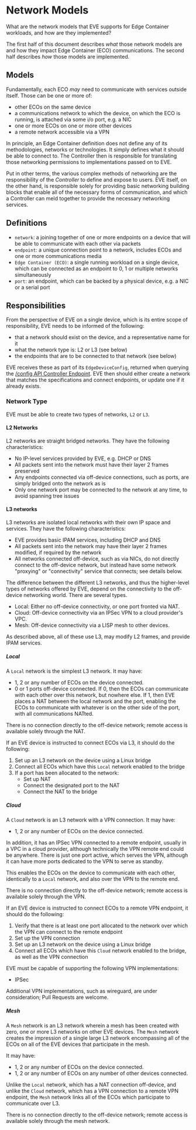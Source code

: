 # Network Models

What are the network models that EVE supports for Edge Container workloads, and how are they implemented?

The first half of this document describes _what_ those network models are and how they impact Edge Container (ECO) communications. The second half describes _how_ those models are implemented.

## Models

Fundamentally, each ECO _may_ need to communicate with services outside itself. Those can be one or more of:

* other ECOs on the same device
* a communications network to which the device, on which the ECO is running, is attached via some i/o port, e.g. a NIC
* one or more ECOs on one or more other devices
* a remote network accessible via a VPN

In principle, an Edge Container definition does not define any of its methodologies, networks or technologies. It simply defines what it should be able to connect to. The Controller then is responsible for translating those networking permissions to implementations passed on to EVE.

Put in other terms, the various complex methods of networking are the responsibility of the _Controller_ to define and expose to users. EVE itself, on the other hand, is responsible solely for providing basic networking building blocks that enable all of the necessary forms of communication, and which a Controller can meld together to provide the necessary networking services.

## Definitions

* `network`: a joining together of one or more endpoints on a device that will be able to communicate with each other via packets
* `endpoint`: a unique connection point to a network, includes ECOs and one or more communications media
* `Edge Container (ECO)`: a single running workload on a single device, which can be connected as an endpoint to 0, 1 or multiple networks simultaneously
* `port`: an endpoint, which can be backed by a physical device, e.g. a NIC or a serial port

## Responsibilities

From the perspective of EVE on a single device, which is its entire scope of responsibility, EVE needs to be informed of the following:

* that a network should exist on the device, and a representative name for it
* what the network type is: L2 or L3 (see below)
* the endpoints that are to be connected to that network (see below)

EVE receives these as part of its `EdgeDeviceConfig`, returned when querying the [/config API Controller Endpoint](../api/README.md#Configuration). EVE then should either create a network that matches the specifications and connect endpoints, or update one if it already exists.

### Network Type

EVE must be able to create two types of networks, `L2` or `L3`.

#### L2 Networks

L2 networks are straight bridged networks. They have the following characteristics:

* No IP-level services provided by EVE, e.g. DHCP or DNS
* All packets sent into the network must have their layer 2 frames preserved
* Any endpoints connected via off-device connections, such as ports, are simply bridged onto the network as is
* Only one network port may be connected to the network at any time, to avoid spanning tree issues

#### L3 networks

L3 networks are isolated local networks with their own IP space and services. They have the following characteristics:

* EVE provides basic IPAM services, including DHCP and DNS
* All packets sent into the network may have their layer 2 frames modified, if required by the network
* All networks connected off-device, such as via NICs, do not directly connect to the off-device network, but instead have some network "proxying" or "connectivity" service that connects; see details below.

The difference between the different L3 networks, and thus the higher-level types of networks offered by EVE, depend on the connectivity to the off-device networking world. There are
several types.

* Local: Either no off-device connectivity, or one port fronted via NAT.
* Cloud: Off-device connectivity via an IPSec VPN to a cloud provider's VPC.
* Mesh: Off-device connectivity via a LISP mesh to other devices.

As described above, all of these use L3, may modify L2 frames, and provide IPAM services.

##### Local

A `Local` network is the simplest L3 network. It may have:

* 1, 2 or any number of ECOs on the device connected.
* 0 or 1 ports off-device connected. If 0, then the ECOs can communicate with each other over this network, but nowhere else. If 1, then EVE places a NAT between the local network and the port, enabling the ECOs to communicate with whatever is on the other side of the port, with all communications NATted.

There is no connection directly to the off-device network; remote access is available solely through the NAT.

If an EVE device is instructed to connect ECOs via L3, it should do the following:

1. Set up an L3 network on the device using a Linux bridge
1. Connect all ECOs which have this `Local` network enabled to the bridge
1. If a port has been allocated to the network:
   * Set up NAT
   * Connect the designated port to the NAT
   * Connect the NAT to the bridge

##### Cloud

A `Cloud` network is an L3 network with a VPN connection. It may have:

* 1, 2 or any number of ECOs on the device connected.

In addition, it has an IPSec VPN connected to a remote endpoint, usually in a VPC in a cloud provider, although technically the VPN remote end could be anywhere. There is
just one port active, which serves the VPN, although it can have more ports dedicated to the VPN to serve as standby.

This enables the ECOs on the device to communicate with each other, identically to a `Local` network, and also over the VPN to the remote end.

There is no connection directly to the off-device network; remote access is available solely through the VPN.

If an EVE device is instructed to connect ECOs to a remote VPN endpoint, it should do the following:

1. Verify that there is at least one port allocated to the network over which the VPN can connect to the remote endpoint
1. Set up the VPN connection
1. Set up an L3 network on the device using a Linux bridge
1. Connect all ECOs which have this `Cloud` network enabled to the bridge, as well as the VPN connection

EVE must be capable of supporting the following VPN implementations:

* IPSec

Additional VPN implementations, such as wireguard, are under consideration; Pull Requests are welcome.

##### Mesh

A `Mesh` network is an L3 network wherein a mesh has been created with zero, one or more L3 networks on other EVE devices. The `Mesh` network creates the
impression of a single large L3 network encompassing all of the ECOs on all of the EVE devices that participate in the mesh.

It may have:

* 1, 2 or any number of ECOs on the device connected.
* 1, 2 or any number of ECOs on any number of other devices connected.

Unlike the `Local` network, which has a NAT connection off-device, and unlike the `Cloud` network, which has a VPN connection to a remote VPN endpoint, the `Mesh` network links all
of the ECOs which participate to communicate over L3.

There is no connection directly to the off-device network; remote access is available solely through the mesh network.
